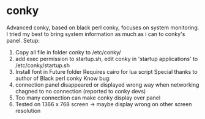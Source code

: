 # conky
Advanced conky, based on black perl conky, focuses on system monitoring.
I tried my best to bring system information as much as i can to conky's panel. 
Setup:
1. Copy all file in folder conky to /etc/conky/
2. add exec permission to startup.sh, edit conky in 'startup applications' to /etc/conky/startup.sh
3. Install font in Future folder
Requires cairo for lua script
Special thanks to author of Black perl conky
Know bug:
1. connection panel disappeared or displayed wrong way when networking chagned to no connection (reported to conky devs)
2. Too many connection can make conky display over panel
3. Tested on 1366 x 768 screen -> maybe display wrong on other screen resolution
